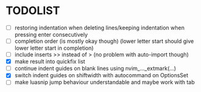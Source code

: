 # TODOLIST
- [ ] restoring indentation when deleting lines/keeping indentation when pressing enter consecutively
- [ ] completion order (is mostly okay though) (lower letter start should give lower letter start in completion)
- [ ] include inserts >> instead of > (no problem with auto-import though)
- [X] make result into quickfix list
- [ ] continue indent guides on blank lines using nvim_..._extmark(...)
- [X] switch indent guides on shiftwidth with autocommand on OptionsSet
- [ ] make luasnip jump behaviour understandable and maybe work with tab
